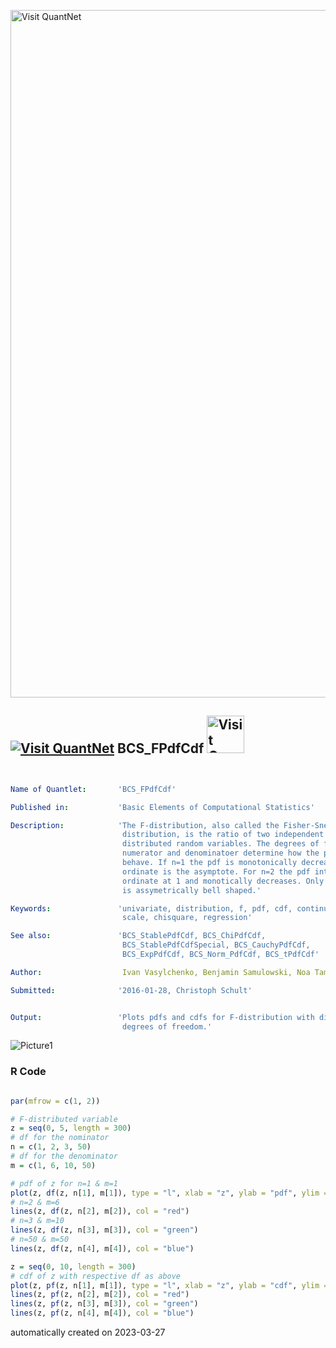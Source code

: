 [<img src="https://github.com/QuantLet/Styleguide-and-FAQ/blob/master/pictures/banner.png" width="1100" alt="Visit QuantNet">](http://quantlet.de/)

## [<img src="https://github.com/QuantLet/Styleguide-and-FAQ/blob/master/pictures/qloqo.png" alt="Visit QuantNet">](http://quantlet.de/) **BCS_FPdfCdf** [<img src="https://github.com/QuantLet/Styleguide-and-FAQ/blob/master/pictures/QN2.png" width="60" alt="Visit QuantNet 2.0">](http://quantlet.de/)

```yaml


Name of Quantlet:       'BCS_FPdfCdf'

Published in:           'Basic Elements of Computational Statistics'

Description:            'The F-distribution, also called the Fisher-Snedecor
                         distribution, is the ratio of two independent chisquared
                         distributed random variables. The degrees of freedom of the
                         numerator and denominatoer determine how the pdf and cdf
                         behave. If n=1 the pdf is monotonically decreasing and the
                         ordinate is the asymptote. For n=2 the pdf intersects the
                         ordinate at 1 and monotically decreases. Only if n>=3 the pdf
                         is assymetrically bell shaped.'

Keywords:               'univariate, distribution, f, pdf, cdf, continuous, analysis, variance, 
                         scale, chisquare, regression'

See also:               'BCS_StablePdfCdf, BCS_ChiPdfCdf,
                         BCS_StablePdfCdfSpecial, BCS_CauchyPdfCdf,
                         BCS_ExpPdfCdf, BCS_Norm_PdfCdf, BCS_tPdfCdf'

Author:                  Ivan Vasylchenko, Benjamin Samulowski, Noa Tamir

Submitted:              '2016-01-28, Christoph Schult'


Output:                 'Plots pdfs and cdfs for F-distribution with different
                         degrees of freedom.'

```

![Picture1](BCS_FPdfCdf.png)

### R Code
```r

par(mfrow = c(1, 2))

# F-distributed variable
z = seq(0, 5, length = 300)
# df for the nominator
n = c(1, 2, 3, 50)
# df for the denominator
m = c(1, 6, 10, 50)

# pdf of z for n=1 & m=1
plot(z, df(z, n[1], m[1]), type = "l", xlab = "z", ylab = "pdf", ylim = c(0, 1.5))
# n=2 & m=6
lines(z, df(z, n[2], m[2]), col = "red")
# n=3 & m=10
lines(z, df(z, n[3], m[3]), col = "green")
# n=50 & m=50
lines(z, df(z, n[4], m[4]), col = "blue")

z = seq(0, 10, length = 300)
# cdf of z with respective df as above
plot(z, pf(z, n[1], m[1]), type = "l", xlab = "z", ylab = "cdf", ylim = c(0, 1))
lines(z, pf(z, n[2], m[2]), col = "red")
lines(z, pf(z, n[3], m[3]), col = "green")
lines(z, pf(z, n[4], m[4]), col = "blue")
```

automatically created on 2023-03-27